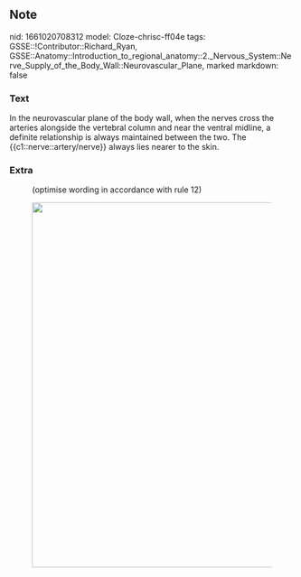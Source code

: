 ## Note
nid: 1661020708312
model: Cloze-chrisc-ff04e
tags: GSSE::!Contributor::Richard_Ryan, GSSE::Anatomy::Introduction_to_regional_anatomy::2._Nervous_System::Nerve_Supply_of_the_Body_Wall::Neurovascular_Plane, marked
markdown: false

### Text
<div class="toggle">
  In the neurovascular plane of the body wall, when the nerves
  cross the arteries alongside the vertebral column and near the
  ventral midline, a definite relationship is always maintained
  between the two. The {{c1::nerve::artery/nerve}} always lies
  nearer to the skin.
</div>

### Extra
<figure id="cffd906f-d35d-4c47-9281-7a4f6888094c" class="image">
  (optimise wording in accordance with rule 12)
</figure>
<figure id="cffd906f-d35d-4c47-9281-7a4f6888094c" class="image">
  <a href= 
  "Neurovascular%20Plane%20d5b05321e2a14065a36a4cebe925b6c0/Untitled.png">
  <img style="width:647px" src= 
  "09eb9c23c106d3d4b0331be714c4aded4d1532c0.png"></a>
</figure>
